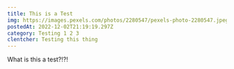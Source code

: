 ```yaml
---
title: This is a Test
img: https://images.pexels.com/photos/2280547/pexels-photo-2280547.jpeg?cs=srgb&dl=pexels-chokniti-khongchum-2280547.jpg&fm=jpg&w=4016&h=6016&_gl=1*12atnu9*_ga*MTc0ODUwNzg3My4xNjY2OTAxNjcx*_ga_8JE65Q40S6*MTY3MDM2MTU3NS4xNC4xLjE2NzAzNjIzNTIuMC4wLjA.
postedAt: 2022-12-02T21:19:19.297Z
category: Testing 1 2 3
clentcher: Testing this thing
---
```

W﻿hat is this a test?!?!